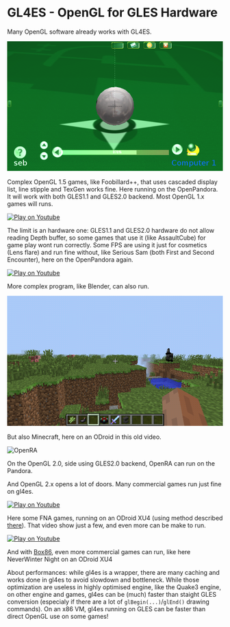 GL4ES - OpenGL for GLES Hardware
====

Many OpenGL software already works with GL4ES.

![foobillards++](refs/foobillardplus.0000014748.png)

Complex OpenGL 1.5 games, like Foobillard++, that uses cascaded display list, line stipple and TexGen works fine. Here running on the OpenPandora. It will work with both GLES1.1 and GLES2.0 backend. Most OpenGL 1.x games will runs. 


[![Play on Youtube](https://img.youtube.com/vi/75FYb60L7zw/0.jpg)](https://www.youtube.com/watch?v=75FYb60L7zw)

The limit is an hardware one: GLES1.1 and GLES2.0 hardware do not allow reading Depth buffer, so some games that use it (like AssaultCube) for game play wont run correctly. Some FPS are using it just for cosmetics (Lens flare) and run fine without, like Serious Sam (both First and Second Encounter), here on the OpenPandora again.


[![Play on Youtube](https://img.youtube.com/vi/kJPb2jYiBoM/0.jpg)](https://www.youtube.com/watch?v=kJPb2jYiBoM)

More complex program, like Blender, can also run.


![MineCraft](media/minecraft.png)

But also Minecraft, here on an ODroid in this old video.


![OpenRA](refs/openra.0000031249.png)

On the OpenGL 2.0, side using GLES2.0 backend, OpenRA can run on the Pandora.


And OpenGL 2.x opens a lot of doors. Many commercial games run just fine on gl4es.

[![Play on Youtube](https://img.youtube.com/vi/VUoeHWuwlMU/0.jpg)](https://www.youtube.com/watch?v=VUoeHWuwlMU)

Here some FNA games, running on an ODroid XU4 (using method described [there](https://magazine.odroid.com/article/playing-modern-fna-games-on-the-odroid-platform/)). That video show just a few, and even more can be make to run.



[![Play on Youtube](https://img.youtube.com/vi/B4YN37z3-ws/0.jpg)](https://www.youtube.com/watch?v=B4YN37z3-ws)

And with [Box86](https://github.com/ptitSeb/box86), even more commercial games can run, like here NeverWinter Night on an ODroid XU4

About performances: while gl4es is a wrapper, there are many caching and works done in gl4es to avoid slowdown and bottleneck. While  those optimization are useless in highly optimised engine, like the Quake3 engine, on other engine and games, gl4es can be (much) faster than staight GLES conversion (especialy if there are a lot of `glBegin(...)`/`glEnd()` drawing commands). On an x86 VM, gl4es running on GLES can be faster than direct OpenGL use on some games!